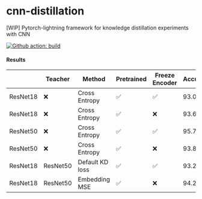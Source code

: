 # cnn-distillation
[WIP] Pytorch-lightning framework for knowledge distillation experiments with CNN

[![Github action: build](https://github.com/maximzubkov/cnn-distillation/workflows/Build/badge.svg)](https://github.com/maximzubkov/cnn-distillation/actions?query=workflow%3ABuild)

#### Results 

|          | Teacher  | Method           | Pretrained | Freeze Encoder | Accuracy |
|----------|----------|------------------|------------|----------------|----------|
| ResNet18 | ❌        | Cross Entropy   |     ✅     |       ✅       |  93.07   |
| ResNet18 | ❌        | Cross Entropy   |     ✅     |       ❌       |  93.65   |
| ResNet50 | ❌        | Cross Entropy   |     ✅     |       ✅       |  95.71   |
| ResNet50 | ❌        | Cross Entropy   |     ✅     |       ❌       |  93.83   |
| ResNet18 | ResNet50  | Default KD loss |     ✅     |       ✅       |  93.29   |
| ResNet18 | ResNet50  | Embedding MSE   |     ✅     |       ❌       |  94.26   |